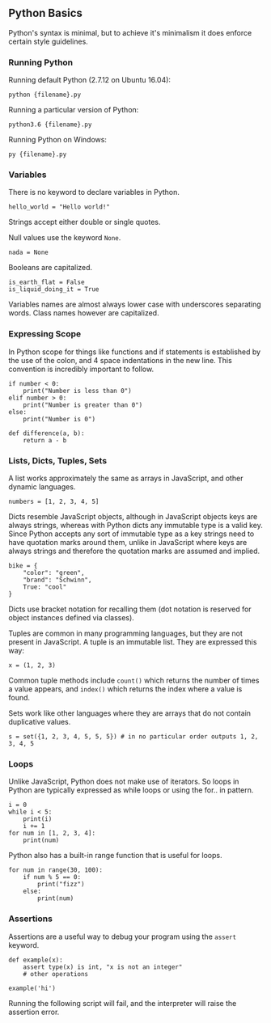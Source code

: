 ## Python Basics

Python's syntax is minimal, but to achieve it's minimalism it does enforce certain style guidelines.

### Running Python

Running default Python (2.7.12 on Ubuntu 16.04):

`python {filename}.py`

Running a particular version of Python:

`python3.6 {filename}.py`

Running Python on Windows:

`py {filename}.py`

### Variables

There is no keyword to declare variables in Python.

`hello_world = "Hello world!"`

Strings accept either double or single quotes.

Null values use the keyword `None`.

`nada = None`

Booleans are capitalized.

```
is_earth_flat = False
is_liquid_doing_it = True
```

Variables names are almost always lower case with underscores separating words. Class names however are capitalized.

### Expressing Scope

In Python scope for things like functions and if statements is established by the use of the colon, and 4 space indentations in the new line. This convention is incredibly important to follow.

```
if number < 0:
    print("Number is less than 0")
elif number > 0:
    print("Number is greater than 0")
else:
    print("Number is 0")

def difference(a, b):
    return a - b
```

### Lists, Dicts, Tuples, Sets

A list works approximately the same as arrays in JavaScript, and other dynamic languages.

`numbers = [1, 2, 3, 4, 5]`

Dicts resemble JavaScript objects, although in JavaScript objects keys are always strings, whereas with Python dicts any immutable type is a valid key. Since Python accepts any sort of immutable type as a key strings need to have quotation marks around them, unlike in JavaScript where keys are always strings and therefore the quotation marks are assumed and implied.

```
bike = {
    "color": "green",
    "brand": "Schwinn",
    True: "cool"
}
```

Dicts use bracket notation for recalling them (dot notation is reserved for object instances defined via classes).

Tuples are common in many programming languages, but they are not present in JavaScript. A tuple is an immutable list. They are expressed this way:

`x = (1, 2, 3)`

Common tuple methods include `count()` which returns the number of times a value appears, and `index()` which returns the index where a value is found.

Sets work like other languages where they are arrays that do not contain duplicative values.

`s = set({1, 2, 3, 4, 5, 5, 5}) # in no particular order outputs 1, 2, 3, 4, 5`

### Loops

Unlike JavaScript, Python does not make use of iterators. So loops in Python are typically expressed as while loops or using the for.. in pattern.

```
i = 0
while i < 5:
    print(i)
    i += 1
for num in [1, 2, 3, 4]:
    print(num)
```

Python also has a built-in range function that is useful for loops.

```
for num in range(30, 100):
    if num % 5 == 0:
        print("fizz")
    else:
        print(num)
```

### Assertions

Assertions are a useful way to debug your program using the `assert` keyword.

```
def example(x):
    assert type(x) is int, "x is not an integer"
    # other operations

example('hi')
```

Running the following script will fail, and the interpreter will raise the assertion error.
